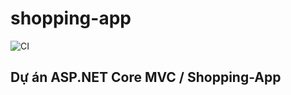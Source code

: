# shopping-app

![CI](https://github.com/iceStorm/shopping-app/workflows/CI/badge.svg)

## Dự án ASP.NET Core MVC / Shopping-App